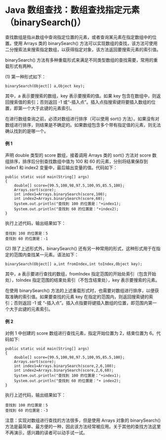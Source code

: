 # Java 数组查找：数组查找指定元素（binarySearch()）

查找数组是指从数组中查询指定位置的元素，或者查询某元素在指定数组中的位置。使用 Arrays 类的 binarySearch() 方法可以实现数组的查找，该方法可使用二分搜索法来搜索指定数组，以获得指定对象，该方法返回要搜索元素的索引值。

binarySearch() 方法有多种重载形式来满足不同类型数组的查找需要，常用的重载形式有两种。

(1) 第一种形式如下：

```
binarySearch(Object[] a,Object key);
```

其中，a 表示要搜索的数组，key 表示要搜索的值。如果 key 包含在数组中，则返回搜索值的索引；否则返回 -1 或“-插入点”。插入点指搜索键将要插入数组的位置，即第一个大于此键的元素索引。

在进行数组查询之前，必须对数组进行排序（可以使用 sort() 方法）。如果没有对数组进行排序，则结果是不确定的。如果数组包含多个带有指定值的元素，则无法确认找到的是哪一个。

#### 例 1

声明 double 类型的 score 数组，接着调用 Arrays 类的 sort() 方法对 score 数组排序，排序后分别查找数组中值为 100 和 60 的元素，分别将结果保存到 index1 和 index2 变量中，最后输出变量的值。代码如下：

```
public static void main(String[] args)
{
    double[] score={99.5,100,98,97.5,100,95,85.5,100};
    Arrays.sort(score);
    int index1=Arrays.binarySearch(score,100);
    int index2=Arrays.binarySearch(score,60);
    System.out.println("查找到 100 的位置是："+index1);
    System.out.println("查找到 60 的位置是："+index2);
}
```

执行上述代码，输出结果如下：

```
查找到 100 的位置是：5
查找到 60 的位置是：-1
```

(2) 除了上述形式外，binarySearch() 还有另一种常用的形式，这种形式用于在指定的范围内查找某一元素。语法如下：

```
binarySearch(Object[] a,int fromIndex,int toIndex,Object key);
```

其中，a 表示要进行查找的数组，fromIndex 指定范围的开始处索引（包含开始处），toIndex 指定范围的结束处索引（不包含结束处），key 表示要搜索的元素。

在使用 binarySearch() 方法的上述重载形式时，也需要对数组进行排序，以便获取准确的索引值。如果要查找的元素 key 在指定的范围内，则返回搜索键的索引；否则返回 -1 或 “-插入点”。插入点指要将键插入数组的位置，即范围内第一个大于此键的元素索引。

#### 例 2

对例 1 中创建的 score 数组进行查找元素，指定开始位置为 2，结束位置为 6。代码如下:

```
public static void main(String[] args)
{
    double[] score={99.5,100,98,97.5,100,95,85.5,100};
    Arrays.sort(score);
    int index1=Arrays.binarySearch(score,2,6,100);
    int index2=Arrays.binarySearch(score,2,6,60);
    System.out.println("查找到 100 的位置是："+index1);
    System.out.println("查找到 60 的位置是："+ index2);
}
```

执行上述代码，输出结果如下：

```
查找到 100 的位置是：5
查找到 60 的位置是：-3
```

注意：实现对数组进行查找的方法很多，但是使用 Arrays 对象的 binarySearch() 方法是最简单、最方便的一种，因此该方法经常被应用。关于其他的查找方法这里不再演示，感兴趣的读者可以动手试一试。
